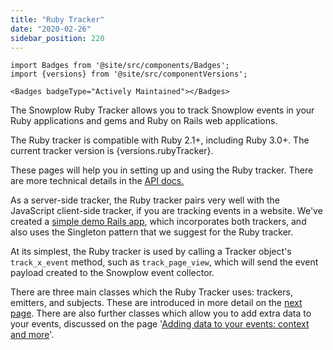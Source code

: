 ```yaml
---
title: "Ruby Tracker"
date: "2020-02-26"
sidebar_position: 220
---
```


```mdx-code-block
import Badges from '@site/src/components/Badges';
import {versions} from '@site/src/componentVersions';

<Badges badgeType="Actively Maintained"></Badges>
```

The Snowplow Ruby Tracker allows you to track Snowplow events in your Ruby applications and gems and Ruby on Rails web applications.

<p>The Ruby tracker is compatible with Ruby 2.1+, including Ruby 3.0+. The current tracker version is {versions.rubyTracker}.</p>

These pages will help you in setting up and using the Ruby tracker. There are more technical details in the [API docs.](https://snowplow.github.io/snowplow-ruby-tracker/SnowplowTracker.html)

As a server-side tracker, the Ruby tracker pairs very well with the JavaScript client-side tracker, if you are tracking events in a website. We've created a [simple demo Rails app](https://github.com/snowplow-industry-solutions/snowplow-ruby-tracker-examples), which incorporates both trackers, and also uses the Singleton pattern that we suggest for the Ruby tracker.

At its simplest, the Ruby tracker is used by calling a Tracker object's `track_x_event` method, such as `track_page_view`, which will send the event payload created to the Snowplow event collector.

There are three main classes which the Ruby Tracker uses: trackers, emitters, and subjects. These are introduced in more detail on the [next page](/docs/sources/trackers/ruby-tracker/getting-started/index.md). There are also further classes which allow you to add extra data to your events, discussed on the page '[Adding data to your events: context and more](/docs/sources/trackers/ruby-tracker/adding-data-events/index.md)'.
